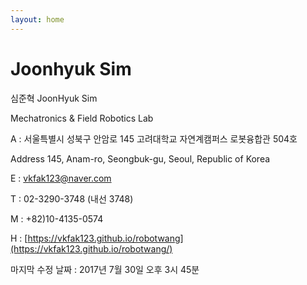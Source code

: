 ```yaml
---
layout: home
---
```


# Joonhyuk Sim

심준혁
JoonHyuk Sim

Mechatronics & Field Robotics Lab

A : 서울특별시 성북구 안암로 145 고려대학교 자연계캠퍼스 로봇융합관 504호

Address 145, Anam-ro, Seongbuk-gu, Seoul, Republic of Korea

E : vkfak123@naver.com

T : 02-3290-3748 (내선 3748)

M : +82)10-4135-0574

H : [https://vkfak123.github.io/robotwang](https://vkfak123.github.io/robotwang/)



마지막 수정 날짜 : 2017년 7월 30일 오후 3시 45분